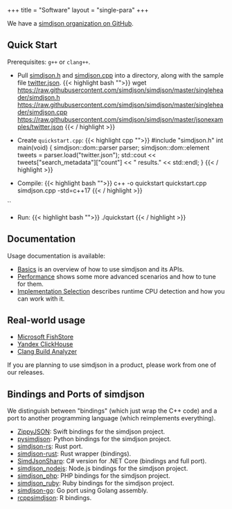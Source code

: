 +++
title = "Software"
layout = "single-para"
+++


We have a [simdjson organization on GitHub](https://github.com/simdjson). 

Quick Start
---------------

Prerequisites: `g++` or `clang++`.


- Pull [simdjson.h](singleheader/simdjson.h) and [simdjson.cpp](singleheader/simdjson.cpp) into a directory, along with the sample file [twitter.json](jsonexamples/twitter.json).
{{< highlight bash "">}}
   wget https://raw.githubusercontent.com/simdjson/simdjson/master/singleheader/simdjson.h https://raw.githubusercontent.com/simdjson/simdjson/master/singleheader/simdjson.cpp https://raw.githubusercontent.com/simdjson/simdjson/master/jsonexamples/twitter.json
{{< / highlight >}}

- Create `quickstart.cpp`:
{{< highlight cpp "">}}
   #include "simdjson.h"
   int main(void) {
     simdjson::dom::parser parser;
     simdjson::dom::element tweets 
       = parser.load("twitter.json");
     std::cout << tweets["search_metadata"]["count"] 
       << " results." << std::endl;
   }
{{< / highlight >}}
- Compile: 
{{< highlight bash "">}}
   c++ -o quickstart quickstart.cpp simdjson.cpp -std=c++17
{{< / highlight >}}

``
- Run: 
{{< highlight bash "">}}
   ./quickstart
{{< / highlight >}}


Documentation
-------------

Usage documentation is available:

* [Basics](https://github.com/simdjson/simdjson/blob/master/doc/basics.md) is an overview of how to use simdjson and its APIs.
* [Performance](https://github.com/simdjson/simdjson/blob/master/doc/performance.md) shows some more advanced scenarios and how to tune for them.
* [Implementation Selection](https://github.com/simdjson/simdjson/blob/master/doc/implementation-selection.md) describes runtime CPU detection and
  how you can work with it.

Real-world usage
----------------

- [Microsoft FishStore](https://github.com/microsoft/FishStore)
- [Yandex ClickHouse](https://github.com/yandex/ClickHouse)
- [Clang Build Analyzer](https://github.com/aras-p/ClangBuildAnalyzer)

If you are planning to use simdjson in a product, please work from one of our releases.

Bindings and Ports of simdjson
------------------------------

We distinguish between "bindings" (which just wrap the C++ code) and a port to another programming language (which reimplements everything).

- [ZippyJSON](https://github.com/michaeleisel/zippyjson): Swift bindings for the simdjson project.
- [pysimdjson](https://github.com/TkTech/pysimdjson): Python bindings for the simdjson project.
- [simdjson-rs](https://github.com/Licenser/simdjson-rs): Rust port.
- [simdjson-rust](https://github.com/SunDoge/simdjson-rust): Rust wrapper (bindings).
- [SimdJsonSharp](https://github.com/EgorBo/SimdJsonSharp): C# version for .NET Core (bindings and full port).
- [simdjson_nodejs](https://github.com/luizperes/simdjson_nodejs): Node.js bindings for the simdjson project.
- [simdjson_php](https://github.com/crazyxman/simdjson_php): PHP bindings for the simdjson project.
- [simdjson_ruby](https://github.com/saka1/simdjson_ruby): Ruby bindings for the simdjson project.
- [simdjson-go](https://github.com/minio/simdjson-go): Go port using Golang assembly.
- [rcppsimdjson](https://github.com/eddelbuettel/rcppsimdjson): R bindings.
